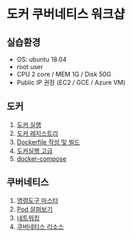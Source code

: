 # 도커 쿠버네티스 워크샵

## 실습환경

- OS: ubuntu 18.04
- root user
- CPU 2 core / MEM 1G / Disk 50G
- Public IP 권장 (EC2 / GCE / Azure VM)


## 도커

1. [도커 실행](docker/01.md)
2. [도커 레지스트리](docker/02.md)
3. [Dockerfile 작성 및 빌드](docker/03.md)
4. [도커실행 고급](docker/04.md)
5. [docker-compose](docker/05.md)

## 쿠버네티스

1. [명령도구 마스터](k8s/01.md)
2. [Pod 살펴보기](k8s/02.md)
3. [네트워킹](k8s/03.md)
4. [쿠버네티스 리소스](k8s/04.md)
